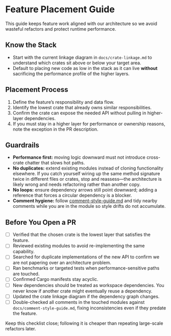 # Feature Placement Guide

This guide keeps feature work aligned with our architecture so we avoid wasteful refactors and protect runtime performance.

## Know the Stack
- Start with the current linkage diagram in `docs/crate-linkage.md` to understand which crates sit above or below your target area.
- Default to placing new code as low in the stack as it can live **without** sacrificing the performance profile of the higher layers.

## Placement Process
1. Define the feature’s responsibility and data flow.
2. Identify the lowest crate that already owns similar responsibilities.
3. Confirm the crate can expose the needed API without pulling in higher-layer dependencies.
4. If you must stay in a higher layer for performance or ownership reasons, note the exception in the PR description.

## Guardrails
- **Performance first:** moving logic downward must not introduce cross-crate chatter that slows hot paths.
- **No duplicates:** extend existing modules instead of cloning functionality elsewhere. If you catch yourself wiring up the same method signature twice in different files or crates, stop and reassess—the architecture is likely wrong and needs refactoring rather than another copy.
- **No loops:** ensure dependency arrows still point downward; adding a reference that forces a circular dependency is a blocker.
- **Comment hygiene:** follow [comment-style-guide.md](comment-style-guide.md) and tidy nearby comments while you are in the module so style drifts do not accumulate.

## Before You Open a PR
- [ ] Verified that the chosen crate is the lowest layer that satisfies the feature.
- [ ] Reviewed existing modules to avoid re-implementing the same capability.
- [ ] Searched for duplicate implementations of the new API to confirm we are not papering over an architecture problem.
- [ ] Ran benchmarks or targeted tests when performance-sensitive paths are touched.
- [ ] Confirmed Cargo manifests stay acyclic.
- [ ] New dependencies should be treated as workspace dependencies. You never know if another crate might eventually reuse a dependency.
- [ ] Updated the crate linkage diagram if the dependency graph changes.
- [ ] Double-checked all comments in the touched modules against `docs/comment-style-guide.md`, fixing inconsistencies even if they predate the feature.

Keep this checklist close; following it is cheaper than repeating large-scale refactors later.
